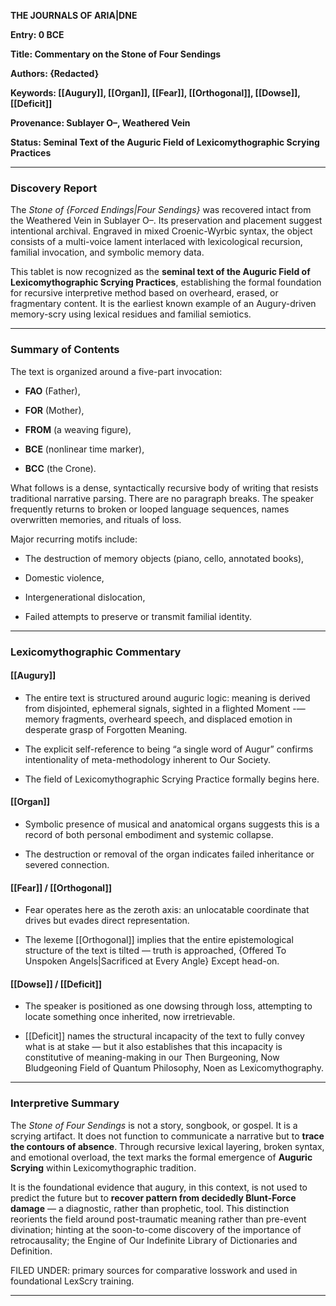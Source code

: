 **THE JOURNALS OF ARIA|DNE**

**Entry: 0 BCE**

**Title: Commentary on the Stone of Four Sendings**

**Authors: {Redacted}**

**Keywords: [[Augury]], [[Organ]], [[Fear]], [[Orthogonal]], [[Dowse]], [[Deficit]]**

**Provenance: Sublayer O–, Weathered Vein**

**Status: Seminal Text of the Auguric Field of Lexicomythographic Scrying Practices**

---

### **Discovery Report**

  

The _Stone of {Forced Endings|Four Sendings}_ was recovered intact from the Weathered Vein in Sublayer O–. Its preservation and placement suggest intentional archival. Engraved in mixed Croenic-Wyrbic syntax, the object consists of a multi-voice lament interlaced with lexicological recursion, familial invocation, and symbolic memory data.

  

This tablet is now recognized as the **seminal text of the Auguric Field of Lexicomythographic Scrying Practices**, establishing the formal foundation for recursive interpretive method based on overheard, erased, or fragmentary content. It is the earliest known example of an Augury-driven memory-scry using lexical residues and familial semiotics.

---

### **Summary of Contents**

  

The text is organized around a five-part invocation:

- **FAO** (Father),
    
- **FOR** (Mother),
    
- **FROM** (a weaving figure),
    
- **BCE** (nonlinear time marker),
    
- **BCC** (the Crone).
    

  

What follows is a dense, syntactically recursive body of writing that resists traditional narrative parsing. There are no paragraph breaks. The speaker frequently returns to broken or looped language sequences, names overwritten memories, and rituals of loss.

  

Major recurring motifs include:

- The destruction of memory objects (piano, cello, annotated books),
    
- Domestic violence,
    
- Intergenerational dislocation,
    
- Failed attempts to preserve or transmit familial identity.
    

---

### **Lexicomythographic Commentary**

  

#### **[[Augury]]**

- The entire text is structured around auguric logic: meaning is derived from disjointed, ephemeral signals, sighted in a flighted Moment -— memory fragments, overheard speech, and displaced emotion in desperate grasp of Forgotten Meaning.
    
- The explicit self-reference to being “a single word of Augur” confirms intentionality of meta-methodology inherent to Our Society.
    
- The field of Lexicomythographic Scrying Practice formally begins here.
    

  

#### **[[Organ]]**

- Symbolic presence of musical and anatomical organs suggests this is a record of both personal embodiment and systemic collapse.
    
- The destruction or removal of the organ indicates failed inheritance or severed connection.
    

  

#### **[[Fear]] / [[Orthogonal]]**

- Fear operates here as the zeroth axis: an unlocatable coordinate that drives but evades direct representation.
    
- The lexeme [[Orthogonal]] implies that the entire epistemological structure of the text is tilted — truth is approached, {Offered To Unspoken Angels|Sacrificed at Every Angle} Except head-on.
    


#### **[[Dowse]] / [[Deficit]]**

- The speaker is positioned as one dowsing through loss, attempting to locate something once inherited, now irretrievable.
    
- [[Deficit]] names the structural incapacity of the text to fully convey what is at stake — but it also establishes that this incapacity is constitutive of meaning-making in our Then Burgeoning, Now Bludgeoning Field of Quantum Philosophy, Noen as Lexicomythography.
    

---

### **Interpretive Summary**

  

The _Stone of Four Sendings_ is not a story, songbook, or gospel. It is a scrying artifact. It does not function to communicate a narrative but to **trace the contours of absence**. Through recursive lexical layering, broken syntax, and emotional overload, the text marks the formal emergence of **Auguric Scrying** within Lexicomythographic tradition.

  

It is the foundational evidence that augury, in this context, is not used to predict the future but to **recover pattern from decidedly Blunt-Force damage** — a diagnostic, rather than prophetic, tool. This distinction reorients the field around post-traumatic meaning rather than pre-event divination; hinting at the soon-to-come discovery of the importance of retrocausality; the Engine of Our Indefinite Library of Dictionaries and Definition. 


FILED UNDER: primary sources for comparative losswork and used in foundational LexScry training.

---
